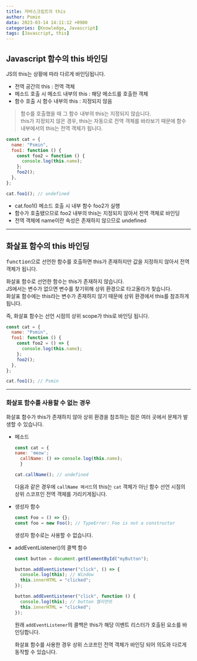 ```yaml
---
title: 자바스크립트의 this
author: Psmin
data: 2023-03-14 14:11:12 +0900
categories: [Knowledge, Javascript]
tags: [Javascript, this]
---
```


## Javascript 함수의 this 바인딩

JS의 this는 상황에 따라 다르게 바인딩됩니다.

- 전역 공간의 this : 전역 객체
- 메소드 호출 시 메소드 내부의 this : 해당 메소드를 호출한 객체
- 함수 호출 시 함수 내부의 this : 지정되지 않음

> 함수를 호출했을 때 그 함수 내부의 this는 지정되지 않습니다.  
> this가 지정되지 않은 경우, this는 자동으로 전역 객체를 바라보기 때문에 함수 내부에서의 this는 전역 객체가 됩니다.

```js
const cat = {
  name: "Psmin",
  foo1: function () {
    const foo2 = function () {
      console.log(this.name);
    };
    foo2();
  },
};

cat.foo1(); // undefined
```

- cat.foo1() 메소드 호출 시 내부 함수 foo2가 실행
- 함수가 호출됐으므로 foo2 내부의 this는 지정되지 않아서 전역 객체로 바인딩
- 전역 객체에 name이란 속성은 존재하지 않으므로 undefined

---

## 화살표 함수의 this 바인딩

<kbd>function</kbd>으로 선언한 함수를 호출하면 this가 존재하지만 값을 지정하지 않아서 전역 객체가 됩니다.

화살표 함수로 선언한 함수는 this가 존재하지 않습니다.  
JS에서는 변수가 없으면 변수를 찾기위해 상위 환경으로 타고올라가 찾습니다.  
화살표 함수에는 this라는 변수가 존재하지 않기 때문에 상위 환경에서 this를 참조하게 됩니다.

즉, 화살표 함수는 선언 시점의 상위 scope가 this로 바인딩 됩니다.

```js
const cat = {
  name: "Psmin",
  foo1: function () {
    const foo2 = () => {
      console.log(this.name);
    };
    foo2();
  },
};

cat.foo1(); // Psmin
```

---

### 화살표 함수를 사용할 수 없는 경우

화살표 함수가 this가 존재하지 않아 상위 환경을 참조하는 점은 여러 곳에서 문제가 발생할 수 있습니다.

- 메소드

  ```js
  const cat = {
  name: 'meow';
    callName: () => console.log(this.name);
    }

  cat.callName(); // undefined
  ```

  다음과 같은 경우에 `callName 메서드`의 this는 `cat` 객체가 아닌 함수 선언 시점의 상위 스코프인 전역 객체를 가리키게됩니다.

- 생성자 함수

  ```js
  const Foo = () => {};
  const foo = new Foo(); // TypeError: Foo is not a constructor
  ```

  생성자 함수로는 사용할 수 없습니다.

- addEventListener()의 콜백 함수

  ```js
  const button = document.getElementById("myButton");

  button.addEventListener("click", () => {
    console.log(this); // Window
    this.innerHTML = "clicked";
  });

  button.addEventListener("click", function () {
    console.log(this); // button 엘리먼트
    this.innerHTML = "clicked";
  });
  ```

  원래 `addEventListener`의 콜백은 this가 해당 이벤트 리스터가 호출된 요소를 바인딩합니다.

  화살표 함수를 사용한 경우 상위 스코프인 전역 객체가 바인딩 되어 의도와 다르게 동작할 수 있습니다.

